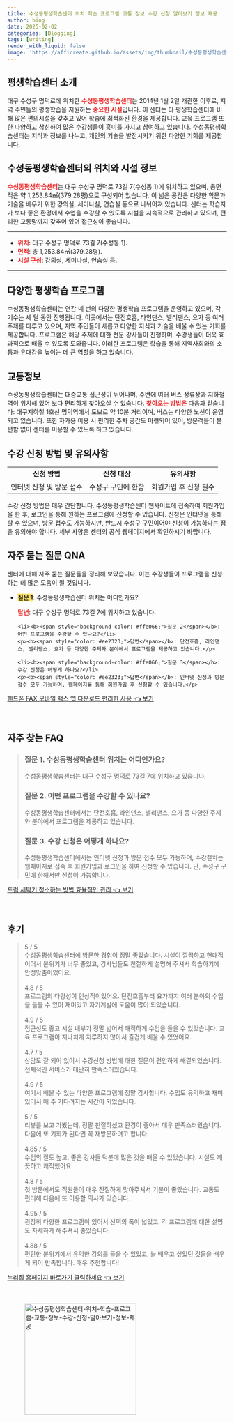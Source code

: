 ```yaml
---
title: 수성동평생학습센터 위치 학습 프로그램 교통 정보 수강 신청 알아보기 정보 제공
author: bing
date: 2025-02-02
categories: [Blogging]
tags: [writing]
render_with_liquid: false
image: 'https://afficreate.github.io/assets/img/thumbnail/수성동평생학습센터-위치-학습-프로그램-교통-정보-수강-신청-알아보기-정보-제공.webp'
---
```



<h2 id='평생학습센터 소개'>평생학습센터 소개</h2>

<p>대구 수성구 명덕로에 위치한 <b><span style="color: #ee2323;">수성동평생학습센터</span></b>는 2014년 1월 2일 개관한 이후로, 지역 주민들의 평생학습을 지원하는 <b><span style="color: #ee2323;">중요한 시설</span></b>입니다. 이 센터는 타 평생학습센터에 비해 많은 편의시설을 갖추고 있어 학습에 최적화된 환경을 제공합니다. 교육 프로그램 또한 다양하고 참신하여 많은 수강생들이 흥미를 가지고 참여하고 있습니다. 수성동평생학습센터는 지식과 정보를 나누고, 개인의 기술을 발전시키기 위한 다양한 기회를 제공합니다.</p>

<h2 id='수성동평생학습센터의 위치와 시설 정보'>수성동평생학습센터의 위치와 시설 정보</h2>

<p><b><span style="color: #ee2323;">수성동평생학습센터</span></b>는 대구 수성구 명덕로 73길 7(수성동 1)에 위치하고 있으며, 총면적은 약 1,253.84㎡(379.28평)으로 구성되어 있습니다. 이 넓은 공간은 다양한 학문과 기술을 배우기 위한 강의실, 세미나실, 연습실 등으로 나뉘어져 있습니다. 센터는 학습자가 보다 좋은 환경에서 수업을 수강할 수 있도록 시설을 지속적으로 관리하고 있으며, 편리한 교통망까지 갖추어 있어 접근성이 좋습니다.</p>

<hr />

<ul>
    <li><b><span style="color: #ee2323;">위치</span></b>: 대구 수성구 명덕로 73길 7(수성동 1).</li>
    <li><b><span style="color: #ee2323;">면적</span></b>: 총 1,253.84㎡(379.28평).</li>
    <li><b><span style="color: #ee2323;">시설 구성</span></b>: 강의실, 세미나실, 연습실 등.</li>
</ul>

<hr />

<h2 id='다양한 평생학습 프로그램'>다양한 평생학습 프로그램</h2>

<p>수성동평생학습센터는 연간 네 번의 다양한 평생학습 프로그램을 운영하고 있으며, 각 기수는 세 달 동안 진행됩니다. 이곳에서는 단전호흡, 라인댄스, 벨리댄스, 요가 등 여러 주제를 다루고 있으며, 지역 주민들이 새롭고 다양한 지식과 기술을 배울 수 있는 기회를 제공합니다. 프로그램은 해당 주제에 대한 전문 강사들이 진행하며, 수강생들이 더욱 효과적으로 배울 수 있도록 도와줍니다. 이러한 프로그램은 학습을 통해 지역사회와의 소통과 유대감을 높이는 데 큰 역할을 하고 있습니다.</p>

<h2 id='교통정보'>교통정보</h2>

<p>수성동평생학습센터는 대중교통 접근성이 뛰어나며, 주변에 여러 버스 정류장과 지하철 역이 위치해 있어 보다 편리하게 찾아오실 수 있습니다. <b><span style="color: #ee2323;">찾아오는 방법은</span></b> 다음과 같습니다: 대구지하철 1호선 명덕역에서 도보로 약 10분 거리이며, 버스는 다양한 노선이 운영되고 있습니다. 또한 자가용 이용 시 편리한 주차 공간도 마련되어 있어, 방문객들이 불편함 없이 센터를 이용할 수 있도록 하고 있습니다.</p>

<h2 id='수강 신청 방법 및 유의사항'>수강 신청 방법 및 유의사항</h2>

<table>
    <tr>
        <td style="text-align: center; height: 17px;"><b>신청 방법</b></td>
        <td style="text-align: center; height: 17px;"><b>신청 대상</b></td>
        <td style="text-align: center; height: 17px;"><b>유의사항</b></td>
    </tr>
    <tr>
        <td style="text-align: center; height: 17px;">인터넷 신청 및 방문 접수</td>
        <td style="text-align: center; height: 17px;">수성구 구민에 한함</td>
        <td style="text-align: center; height: 17px;">회원가입 후 신청 필수</td>
    </tr>
</table>

<p>수강 신청 방법은 매우 간단합니다. 수성동평생학습센터 웹사이트에 접속하여 회원가입을 한 후, 로그인을 통해 원하는 프로그램에 신청할 수 있습니다. 신청은 인터넷을 통해 할 수 있으며, 방문 접수도 가능하지만, 반드시 수성구 구민이어야 신청이 가능하다는 점을 유의해야 합니다. 세부 사항은 센터의 공식 웹페이지에서 확인하시기 바랍니다.</p>

<h2 id='자주 묻는 질문 QNA'>자주 묻는 질문 QNA</h2>

<p>센터에 대해 자주 묻는 질문들을 정리해 보았습니다. 이는 수강생들이 프로그램을 신청하는 데 많은 도움이 될 것입니다.</p>

<ul>
    <li><b><span style="background-color: #ffe066;">질문 1</span></b>: 수성동평생학습센터 위치는 어디인가요?</li>
    <p><b><span style="color: #ee2323;">답변</span></b>: 대구 수성구 명덕로 73길 7에 위치하고 있습니다.</p>

    <li><b><span style="background-color: #ffe066;">질문 2</span></b>: 어떤 프로그램을 수강할 수 있나요?</li>
    <p><b><span style="color: #ee2323;">답변</span></b>: 단전호흡, 라인댄스, 벨리댄스, 요가 등 다양한 주제와 분야에서 프로그램을 제공하고 있습니다.</p>

    <li><b><span style="background-color: #ffe066;">질문 3</span></b>: 수강 신청은 어떻게 하나요?</li>
    <p><b><span style="color: #ee2323;">답변</span></b>: 인터넷 신청과 방문 접수 모두 가능하며, 웹페이지를 통해 회원가입 후 신청할 수 있습니다.</p>
</ul>


<p><a class="click-button" title="핸드폰 FAX 모바일 팩스 앱 다운로드 편리한 사용" href="https://afficreate.github.io/posts/%ED%95%B8%EB%93%9C%ED%8F%B0-FAX-%EB%AA%A8%EB%B0%94%EC%9D%BC-%ED%8C%A9%EC%8A%A4-%EC%95%B1-%EB%8B%A4%EC%9A%B4%EB%A1%9C%EB%93%9C-%ED%8E%B8%EB%A6%AC%ED%95%9C-%EC%82%AC%EC%9A%A9/" rel="dofollow">핸드폰 FAX 모바일 팩스 앱 다운로드 편리한 사용 👈 보기</a></p><br>
<h2 id='자주_찾는_FAQ'>자주 찾는 FAQ</h2>
<div itemscope="" itemtype="https://schema.org/FAQPage"> 
<blockquote> 
<div itemscope="" itemprop="mainEntity" itemtype="https://schema.org/Question"> 
<h3 itemprop="name">질문 1. 수성동평생학습센터 위치는 어디인가요?</h3> 
<div itemscope="" itemprop="acceptedAnswer" itemtype="https://schema.org/Answer"> 
<span itemprop="text"> 
<p>수성동평생학습센터는 대구 수성구 명덕로 73길 7에 위치하고 있습니다.</p> 
</span> 
</div> 
</div> 
<div itemscope="" itemprop="mainEntity" itemtype="https://schema.org/Question"> 
<h3 itemprop="name">질문 2. 어떤 프로그램을 수강할 수 있나요?</h3> 
<div itemscope="" itemprop="acceptedAnswer" itemtype="https://schema.org/Answer"> 
<span itemprop="text"> 
<p>수성동평생학습센터에서는 단전호흡, 라인댄스, 벨리댄스, 요가 등 다양한 주제와 분야에서 프로그램을 제공하고 있습니다.</p> 
</span> 
</div> 
</div> 
<div itemscope="" itemprop="mainEntity" itemtype="https://schema.org/Question"> 
<h3 itemprop="name">질문 3. 수강 신청은 어떻게 하나요?</h3> 
<div itemscope="" itemprop="acceptedAnswer" itemtype="https://schema.org/Answer"> 
<span itemprop="text"> 
<p>수성동평생학습센터에서는 인터넷 신청과 방문 접수 모두 가능하며, 수강절차는 웹페이지로 접속 후 회원가입과 로그인을 하여 신청할 수 있습니다. 단, 수성구 구민에 한해서만 신청이 가능합니다.</p> 
</span> 
</div> 
</div> 
</blockquote> 
</div>
<p><a class="click-button" title="드럼 세탁기 청소하는 방법 효율적인 관리" href="https://afficreate.github.io/posts/%EB%93%9C%EB%9F%BC-%EC%84%B8%ED%83%81%EA%B8%B0-%EC%B2%AD%EC%86%8C%ED%95%98%EB%8A%94-%EB%B0%A9%EB%B2%95-%ED%9A%A8%EC%9C%A8%EC%A0%81%EC%9D%B8-%EA%B4%80%EB%A6%AC/" rel="dofollow">드럼 세탁기 청소하는 방법 효율적인 관리 👈 보기</a></p><br>
<h2 id='후기'>후기</h2>
<div itemscope itemtype="https://schema.org/Product">
  <blockquote>
  <div itemprop="review" itemscope itemtype="https://schema.org/Review">
      <div itemprop="reviewRating" itemscope itemtype="https://schema.org/Rating"> <span itemprop="ratingValue">5</span> / <span itemprop="bestRating">5</span> </div>
      <span itemprop="reviewBody">수성동평생학습센터에 방문한 경험이 정말 좋았습니다. 시설이 깔끔하고 현대적이어서 분위기가 너무 좋았고, 강사님들도 친절하게 설명해 주셔서 학습하기에 안성맞춤이었어요.</span>
  </div>
  <br>
  <div itemprop="review" itemscope itemtype="https://schema.org/Review">
      <div itemprop="reviewRating" itemscope itemtype="https://schema.org/Rating"> <span itemprop="ratingValue">4.8</span> / <span itemprop="bestRating">5</span> </div>
      <span itemprop="reviewBody">프로그램의 다양성이 인상적이었어요. 단전호흡부터 요가까지 여러 분야의 수업을 들을 수 있어 재미있고 자기계발에 도움이 많이 되었습니다.</span>
  </div>
  <br>
  <div itemprop="review" itemscope itemtype="https://schema.org/Review">
      <div itemprop="reviewRating" itemscope itemtype="https://schema.org/Rating"> <span itemprop="ratingValue">4.9</span> / <span itemprop="bestRating">5</span> </div>
      <span itemprop="reviewBody">접근성도 좋고 시설 내부가 정말 넓어서 쾌적하게 수업을 들을 수 있었습니다. 교육 프로그램이 지나치게 지루하지 않아서 즐겁게 배울 수 있었어요.</span>
  </div>
  <br>
  <div itemprop="review" itemscope itemtype="https://schema.org/Review">
      <div itemprop="reviewRating" itemscope itemtype="https://schema.org/Rating"> <span itemprop="ratingValue">4.7</span> / <span itemprop="bestRating">5</span> </div>
      <span itemprop="reviewBody">상담도 잘 되어 있어서 수강신청 방법에 대한 질문이 편안하게 해결되었습니다. 전체적인 서비스가 대단히 만족스러웠습니다.</span>
  </div>
  <br>
  <div itemprop="review" itemscope itemtype="https://schema.org/Review">
      <div itemprop="reviewRating" itemscope itemtype="https://schema.org/Rating"> <span itemprop="ratingValue">4.9</span> / <span itemprop="bestRating">5</span> </div>
      <span itemprop="reviewBody">여기서 배울 수 있는 다양한 프로그램에 정말 감사합니다. 수업도 유익하고 재미있어서 매 주 기다려지는 시간이 되었습니다.</span>
  </div>
  <br>
  <div itemprop="review" itemscope itemtype="https://schema.org/Review">
      <div itemprop="reviewRating" itemscope itemtype="https://schema.org/Rating"> <span itemprop="ratingValue">5</span> / <span itemprop="bestRating">5</span> </div>
      <span itemprop="reviewBody">리뷰를 보고 가봤는데, 정말 친절하셨고 환경이 좋아서 매우 만족스러웠습니다. 다음에 또 기회가 된다면 꼭 재방문하려고 합니다.</span>
  </div>
  <br>
  <div itemprop="review" itemscope itemtype="https://schema.org/Review">
      <div itemprop="reviewRating" itemscope itemtype="https://schema.org/Rating"> <span itemprop="ratingValue">4.85</span> / <span itemprop="bestRating">5</span> </div>
      <span itemprop="reviewBody">수업의 질도 높고, 좋은 강사들 덕분에 많은 것을 배울 수 있었습니다. 시설도 깨끗하고 쾌적했어요.</span>
  </div>
  <br>
  <div itemprop="review" itemscope itemtype="https://schema.org/Review">
      <div itemprop="reviewRating" itemscope itemtype="https://schema.org/Rating"> <span itemprop="ratingValue">4.8</span> / <span itemprop="bestRating">5</span> </div>
      <span itemprop="reviewBody">첫 방문에서도 직원들이 매우 친절하게 맞아주셔서 기분이 좋았습니다. 교통도 편리해 다음에 또 이용할 의사가 있습니다.</span>
  </div>
  <br>
  <div itemprop="review" itemscope itemtype="https://schema.org/Review">
      <div itemprop="reviewRating" itemscope itemtype="https://schema.org/Rating"> <span itemprop="ratingValue">4.95</span> / <span itemprop="bestRating">5</span> </div>
      <span itemprop="reviewBody">굉장히 다양한 프로그램이 있어서 선택의 폭이 넓었고, 각 프로그램에 대한 설명도 자세하게 해주셔서 좋았습니다.</span>
  </div>
  <br>
  <div itemprop="review" itemscope itemtype="https://schema.org/Review">
      <div itemprop="reviewRating" itemscope itemtype="https://schema.org/Rating"> <span itemprop="ratingValue">4.88</span> / <span itemprop="bestRating">5</span> </div>
      <span itemprop="reviewBody">편안한 분위기에서 유익한 강의를 들을 수 있었고, 늘 배우고 싶었던 것들을 배우게 되어 만족합니다. 매우 추천합니다!</span>
  </div>
  </blockquote>
</div>
<p><a class="click-button" title="누리집 홈페이지 바로가기 클릭하세요" href="https://afficreate.github.io/posts/%EB%88%84%EB%A6%AC%EC%A7%91-%ED%99%88%ED%8E%98%EC%9D%B4%EC%A7%80-%EB%B0%94%EB%A1%9C%EA%B0%80%EA%B8%B0-%ED%81%B4%EB%A6%AD%ED%95%98%EC%84%B8%EC%9A%94/" rel="dofollow">누리집 홈페이지 바로가기 클릭하세요 👈 보기</a></p><br>
<figure class="image"><img src="https://afficreate.github.io/assets/img/thumbnail/수성동평생학습센터-위치-학습-프로그램-교통-정보-수강-신청-알아보기-정보-제공.webp" alt="수성동평생학습센터-위치-학습-프로그램-교통-정보-수강-신청-알아보기-정보-제공" width="256" height="256"></figure>